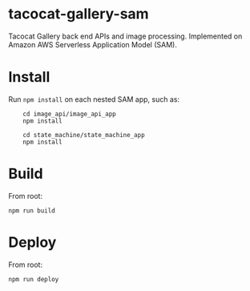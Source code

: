 # tacocat-gallery-sam
Tacocat Gallery back end APIs and image processing.  Implemented on Amazon AWS Serverless Application Model (SAM).

# Install
Run `npm install` on each nested SAM app, such as:
```
    cd image_api/image_api_app
    npm install

    cd state_machine/state_machine_app
    npm install
```

# Build
From root:
```
npm run build
```

# Deploy
From root:
```
npm run deploy
```